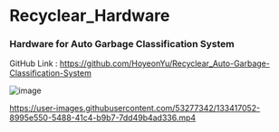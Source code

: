 # Recyclear_Hardware
### Hardware for Auto Garbage Classification System
GitHub Link : https://github.com/HoyeonYu/Recyclear_Auto-Garbage-Classification-System

![image](https://user-images.githubusercontent.com/53277342/133416297-6e2af926-bcc7-4f5d-8e37-504e8e4ad287.png)

https://user-images.githubusercontent.com/53277342/133417052-8995e550-5488-41c4-b9b7-7dd49b4ad336.mp4
